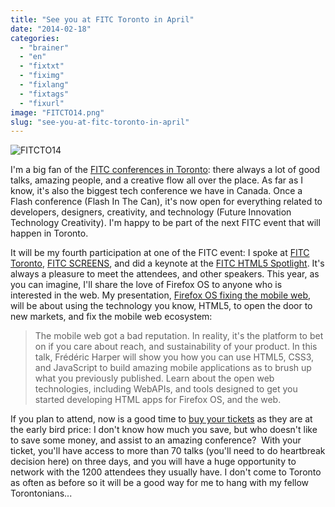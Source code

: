 ```yaml
---
title: "See you at FITC Toronto in April"
date: "2014-02-18"
categories: 
  - "brainer"
  - "en"
  - "fixtxt"
  - "fiximg"
  - "fixlang"
  - "fixtags"
  - "fixurl"
image: "FITCTO14.png"
slug: "see-you-at-fitc-toronto-in-april"
---
```


![FITCTO14](images/FITCTO14.png)

I'm a big fan of the [FITC conferences in Toronto](https://fitc.ca/event/to14/ "FITC Toronto 2014 website"): there always a lot of good talks, amazing people, and a creative flow all over the place. As far as I know, it's also the biggest tech conference we have in Canada. Once a Flash conference (Flash In The Can), it's now open for everything related to developers, designers, creativity, and technology (Future Innovation Technology Creativity). I'm happy to be part of the next FITC event that will happen in Toronto.

It will be my fourth participation at one of the FITC event: I spoke at [FITC Toronto](http://fred.dev/responsive-web-design-get-the-best-of-your-design-at-fitc-toronto/ "Responsive Web Design, get the best of your design at FITC Toronto"), [FITC SCREENS](http://fred.dev/responsive-web-design-at-fitc-screens/ "Responsive Web Design at FITC SCREENS"), and did a keynote at the [FITC HTML5 Spotlight](http://fred.dev/the-state-of-the-web-fitc-spotlight-html5/ "The state of the Web–FITC Spotlight HTML5"). It's always a pleasure to meet the attendees, and other speakers. This year, as you can imagine, I'll share the love of Firefox OS to anyone who is interested in the web. My presentation, [Firefox OS fixing the mobile web](https://fitc.ca/presentation/firefox-os-fixing-the-mobile-web/ "Information about my presentation on the FITC website"), will be about using the technology you know, HTML5, to open the door to new markets, and fix the mobile web ecosystem:

> The mobile web got a bad reputation. In reality, it's the platform to bet on if you care about reach, and sustainability of your product. In this talk, Frédéric Harper will show you how you can use HTML5, CSS3, and JavaScript to build amazing mobile applications as to brush up what you previously published. Learn about the open web technologies, including WebAPIs, and tools designed to get you started developing HTML apps for Firefox OS, and the web.

If you plan to attend, now is a good time to [buy your tickets](https://www.eventbrite.ca/e/fitc-toronto-2014-registration-8537161881 "FITC Toronto 2014 tickets") as they are at the early bird price: I don't know how much you save, but who doesn't like to save some money, and assist to an amazing conference?  With your ticket, you'll have access to more than 70 talks (you'll need to do heartbreak decision here) on three days, and you will have a huge opportunity to network with the 1200 attendees they usually have. I don't come to Toronto as often as before so it will be a good way for me to hang with my fellow Torontonians...
